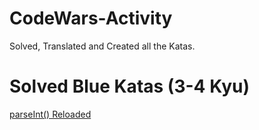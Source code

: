 # CodeWars-Activity
Solved, Translated and Created all the Katas.

# Solved Blue Katas (3-4 Kyu)

[parseInt() Reloaded](https://www.codewars.com/kata/525c7c5ab6aecef16e0001a5)

